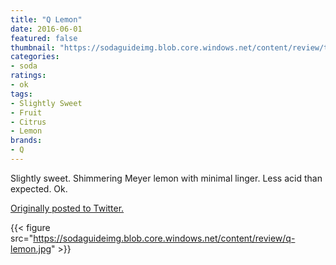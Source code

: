 ```yaml
---
title: "Q Lemon"
date: 2016-06-01
featured: false
thumbnail: "https://sodaguideimg.blob.core.windows.net/content/review/thumbs/q-lemon.jpg"
categories:
- soda
ratings:
- ok
tags:
- Slightly Sweet
- Fruit
- Citrus
- Lemon
brands:
- Q
---
```


Slightly sweet. Shimmering Meyer lemon with minimal linger. Less acid than expected. Ok.

[Originally posted to Twitter.](https://twitter.com/Cavorter/status/738093159163432961)

{{< figure src="https://sodaguideimg.blob.core.windows.net/content/review/q-lemon.jpg" >}}

